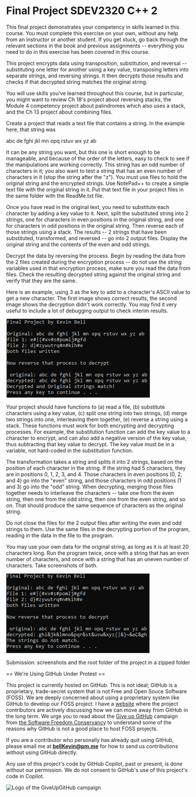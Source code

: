 # Final Project SDEV2320 C++ 2

This final project demonstrates your competency in skills learned in this course. You must complete this exercise on your own, without any help from an instructor or another student. If you get stuck, go back through the relevant sections in the book and previous assignments -- everything you need to do in this exercise has been covered in this course.

This project encrypts data using transposition, substitution, and reversal -- substituting one letter for another using a key value, transposing letters into separate strings, and reversing strings. It then decrypts those results and checks if that decrypted string matches the original string.

You will use skills you've learned throughout this course, but in particular, you might want to review Ch 18's project about reversing stacks, the Module 4 competency project about palindromes which also uses a stack, and the Ch 13 project about combining files.

Create a project that reads a text file that contains a string. In the example here, that string was 

   abc de fghi jkl mn opq rstuv wx yz ab

It can be any string you want, but this one is short enough to be manageable, and because of the order of the letters, easy to check to see if the manipulations are working correctly. This string has an odd number of characters in it; you also want to test a string that has an even number of characters in it (stop the string after the "z"). You must use files to hold the original string and the encrypted strings. Use NotePad++ to create a simple text file with the original string in it. Put that text file in your project files in the same folder with the ReadMe.txt file.

Once you have read in the original text, you need to substitute each character by adding a key value to it. Next, split the substituted string into 2 strings, one for characters in even positions in the original string, and one for characters in odd positions in the original string. Then reverse each of those strings using a stack. The results -- 2 strings that have been substituted, transformed, and reversed -- go into 2 output files. Display the original string and the contents of the even and odd strings.

Decrypt the data by reversing the process. Begin by reading the data from the 2 files created during the encryption process -- do not use the string variables used in that encryption process, make sure you read the data from files. Check the resulting decrypted string against the original string and verify that they are the same.

Here is an example, using 3 as the key to add to a character's ASCII value to get a new character. The first image shows correct results, the second image shows the decryption didn't work correctly. You may find it very useful to include a lot of debugging output to check interim results.

![2320 Final Clean](https://github.com/bell-kevin/finalProject2320cPlusPlus/blob/main/match.PNG)      

Your project should have functions to (a) read a file, (b) substitute characters using a key value, (c) split one string into two strings, (d) merge two strings into one, interleaving them together, (e) reverse a string using a stack. These functions must work for both encrypting and decrypting processes. For example, the substitution function can add the key value to a character to encrypt, and can also add a negative version of the key value, thus subtracting that key value to decrypt. The key value must be in a variable, not hard-coded in the substitution function.

The transformation takes a string and splits it into 2 strings, based on the position of each character in the string. If the string had 5 characters, they are in positions 0, 1, 2, 3, and 4. Those characters in even positions (0, 2, and 4) go into the "even" string, and those characters in odd positions (1 and 3) go into the "odd" string. When decrypting, merging those files together needs to interleave the characters -- take one from the even string, then one from the odd string, then one from the even string, and so on. That should produce the same sequence of characters as the original string.

Do not close the files for the 2 output files after writing the even and odd strings to them. Use the same files in the decrypting portion of the program, reading in the data in the file to the program.

You may use your own data for the original string, as long as it is at least 20 characters long. Run the program twice, once with a string that has an even number of characters, and once with a string that has an uneven number of characters. Take screenshots of both.

![2320 Final Bad](https://github.com/bell-kevin/finalProject2320cPlusPlus/blob/main/NOTmatch.PNG)

Submission: screenshots and the root folder of the project in a zipped folder

== We're Using GitHub Under Protest ==

This project is currently hosted on GitHub.  This is not ideal; GitHub is a
proprietary, trade-secret system that is not Free and Open Souce Software
(FOSS).  We are deeply concerned about using a proprietary system like GitHub
to develop our FOSS project. I have a [website](https://bellKevin.me) where the
project contributors are actively discussing how we can move away from GitHub
in the long term.  We urge you to read about the [Give up GitHub](https://GiveUpGitHub.org) campaign 
from [the Software Freedom Conservancy](https://sfconservancy.org) to understand some of the reasons why GitHub is not 
a good place to host FOSS projects.

If you are a contributor who personally has already quit using GitHub, please
email me at **bellKevin@pm.me** for how to send us contributions without
using GitHub directly.

Any use of this project's code by GitHub Copilot, past or present, is done
without our permission.  We do not consent to GitHub's use of this project's
code in Copilot.

![Logo of the GiveUpGitHub campaign](https://sfconservancy.org/img/GiveUpGitHub.png)
